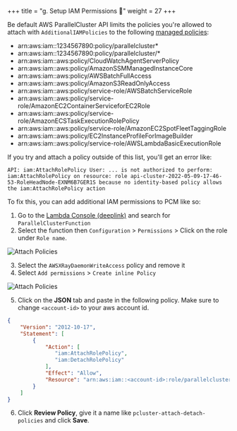 +++
title = "g. Setup IAM Permissions 🔑"
weight = 27
+++

Be default AWS ParallelCluster API limits the policies you're allowed to attach with `AdditionalIAMPolicies` to the following [managed policies](https://docs.aws.amazon.com/parallelcluster/latest/ug/api-reference-v3.html#api-reference-invoke-v3):

* arn:aws:iam::1234567890:policy/parallelcluster*
* arn:aws:iam::1234567890:policy/parallelcluster/*
* arn:aws:iam::aws:policy/CloudWatchAgentServerPolicy
* arn:aws:iam::aws:policy/AmazonSSMManagedInstanceCore
* arn:aws:iam::aws:policy/AWSBatchFullAccess
* arn:aws:iam::aws:policy/AmazonS3ReadOnlyAccess
* arn:aws:iam::aws:policy/service-role/AWSBatchServiceRole
* arn:aws:iam::aws:policy/service-role/AmazonEC2ContainerServiceforEC2Role
* arn:aws:iam::aws:policy/service-role/AmazonECSTaskExecutionRolePolicy
* arn:aws:iam::aws:policy/service-role/AmazonEC2SpotFleetTaggingRole
* arn:aws:iam::aws:policy/EC2InstanceProfileForImageBuilder
* arn:aws:iam::aws:policy/service-role/AWSLambdaBasicExecutionRole

If you try and attach a policy outside of this list, you'll get an error like:

```
API: iam:AttachRolePolicy User: ... is not authorized to perform: iam:AttachRolePolicy on resource: role api-cluster-2022-05-09-17-46-53-RoleHeadNode-EXNM6B7GER1S because no identity-based policy allows the iam:AttachRolePolicy action
```

To fix this, you can add additional IAM permissions to PCM like so:

1. Go to the [Lambda Console (deeplink)](https://console.aws.amazon.com/lambda/home?#/functions?f0=true&fo=and&k0=functionName&n0=false&o0=%3A&op=and&v0=ParallelClusterFunction) and search for `ParallelClusterFunction`
2. Select the function then `Configuration` > `Permissions` > Click on the role under `Role name`.

![Attach Policies](07-setup-iam/lambda-permissions.jpeg)

3. Select the `AWSXRayDaemonWriteAccess` policy and remove it
4. Select `Add permissions` > `Create inline Policy`

![Attach Policies](07-setup-iam/attach-policies.png)

5. Click on the **JSON** tab and paste in the following policy. Make sure to change `<account-id>` to your aws account id.

```json
{
    "Version": "2012-10-17",
    "Statement": [
        {
            "Action": [
               "iam:AttachRolePolicy",
               "iam:DetachRolePolicy"
            ],
            "Effect": "Allow",
            "Resource": "arn:aws:iam::<account-id>:role/parallelcluster/*"
        }
    ]
}
```

6. Click **Review Policy**, give it a name like `pcluster-attach-detach-policies` and click **Save**.

